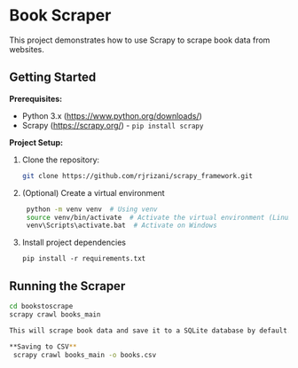 # Book Scraper

This project demonstrates how to use Scrapy to scrape book data from websites.

## Getting Started

**Prerequisites:**

- Python 3.x (https://www.python.org/downloads/)
- Scrapy (https://scrapy.org/) - `pip install scrapy`

**Project Setup:**

1. Clone the repository:

   ```bash
   git clone https://github.com/rjrizani/scrapy_framework.git

2. (Optional) Create a virtual environment
   ```bash
    python -m venv venv  # Using venv
    source venv/bin/activate  # Activate the virtual environment (Linux/macOS)
    venv\Scripts\activate.bat  # Activate on Windows
3. Install project dependencies
   ```
   pip install -r requirements.txt

## Running the Scraper
   ```bash
  cd bookstoscrape
  scrapy crawl books_main

This will scrape book data and save it to a SQLite database by default.

**Saving to CSV**
    scrapy crawl books_main -o books.csv
